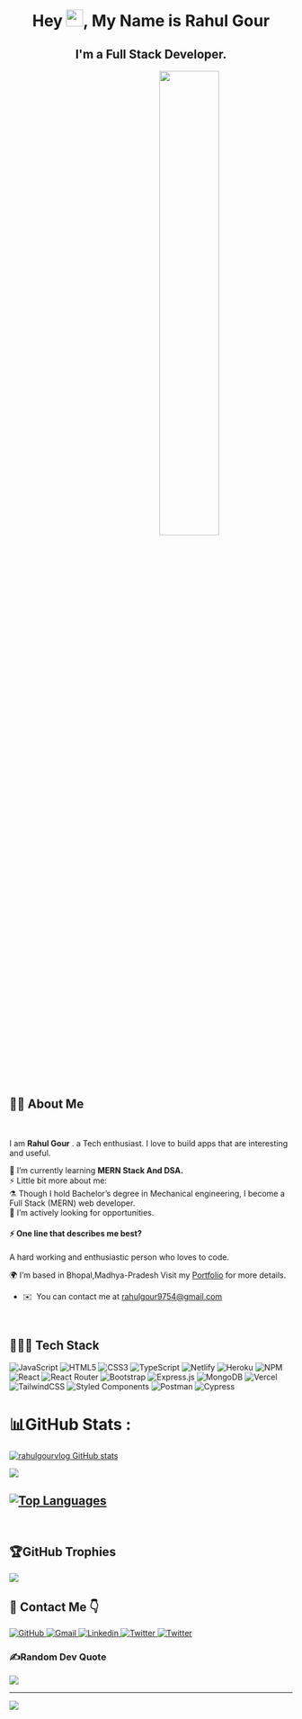 <h1 align="center">Hey <img src="https://raw.githubusercontent.com/MartinHeinz/MartinHeinz/master/wave.gif" width="30px" height="30px">, My Name is Rahul Gour</h1>
<h2 align="center">I'm a Full Stack Developer.</h2>


<p align="center"><a href="#"><img style="margin-left:27%" width="46%" align="center" height="auto" src="https://sagarmude.netlify.app/static/media/avatar.711110cc.svg" height="175px"/></a></p>

## 🙋‍♂️ About Me

<br />

I am **Rahul Gour** . a Tech enthusiast. I love to build apps that are interesting and useful.

🌱 I’m currently learning **MERN Stack And DSA.**
<br />
⚡ Little bit more about me:
<br />
⚗️ Though I hold Bachelor’s degree in Mechanical engineering, I become a Full Stack (MERN) web developer.
<br />
🌱 I’m actively looking for opportunities.

#### ⚡ One line that describes me best? 

A hard working and enthusiastic person who loves to code.

🌍 I’m based in Bhopal,Madhya-Pradesh
Visit my <a href="https://rahulgourportfolio.netlify.app/" target="_blank">Portfolio</a> for more details.
* ✉️  You can contact me at [rahulgour9754@gmail.com](mailto:rahulgour9754@gmail.com)

<br />



## 👨🏻‍💻 Tech Stack
![JavaScript](https://img.shields.io/badge/javascript-%23323330.svg?style=for-the-badge&logo=javascript&logoColor=%23F7DF1E) ![HTML5](https://img.shields.io/badge/html5-%23E34F26.svg?style=for-the-badge&logo=html5&logoColor=white) ![CSS3](https://img.shields.io/badge/css3-%231572B6.svg?style=for-the-badge&logo=css3&logoColor=white) ![TypeScript](https://img.shields.io/badge/typescript-%23007ACC.svg?style=for-the-badge&logo=typescript&logoColor=white) ![Netlify](https://img.shields.io/badge/netlify-%23000000.svg?style=for-the-badge&logo=netlify&logoColor=#00C7B7) ![Heroku](https://img.shields.io/badge/heroku-%23430098.svg?style=for-the-badge&logo=heroku&logoColor=white) ![NPM](https://img.shields.io/badge/NPM-%23000000.svg?style=for-the-badge&logo=npm&logoColor=white) ![React](https://img.shields.io/badge/react-%2320232a.svg?style=for-the-badge&logo=react&logoColor=%2361DAFB) ![React Router](https://img.shields.io/badge/React_Router-CA4245?style=for-the-badge&logo=react-router&logoColor=white) ![Bootstrap](https://img.shields.io/badge/bootstrap-%23563D7C.svg?style=for-the-badge&logo=bootstrap&logoColor=white) ![Express.js](https://img.shields.io/badge/express.js-%23404d59.svg?style=for-the-badge&logo=express&logoColor=%2361DAFB) ![MongoDB](https://img.shields.io/badge/MongoDB-%234ea94b.svg?style=for-the-badge&logo=mongodb&logoColor=white) ![Vercel](https://img.shields.io/badge/vercel-%23000000.svg?style=for-the-badge&logo=vercel&logoColor=white) ![TailwindCSS](https://img.shields.io/badge/tailwindcss-%2338B2AC.svg?style=for-the-badge&logo=tailwind-css&logoColor=white) ![Styled Components](https://img.shields.io/badge/styled--components-DB7093?style=for-the-badge&logo=styled-components&logoColor=white)
 ![Postman](https://img.shields.io/badge/Postman-FF6C37?style=for-the-badge&logo=postman&logoColor=white)
![Cypress](https://img.shields.io/badge/Cypress-23272c?style=for-the-badge&logo=Cypress&logoColor=white)




# 📊GitHub Stats :
<a href="https://github.com/rahulgourvlog"><img src="https://github-readme-stats.vercel.app/api?username=rahulgourvlog&show_icons=true&hide=&count_private=true&title_color=0891b2&text_color=ffffff&icon_color=0891b2&bg_color=000000&hide_border=true&show_icons=true" alt="rahulgourvlog GitHub stats" /></a>

<a href="https://github.com/rahulgourvlog"><img src="https://github-readme-streak-stats.herokuapp.com/?user=rahulgourvlog&stroke=ffffff&background=000000&ring=0891b2&fire=0891b2&currStreakNum=ffffff&currStreakLabel=0891b2&sideNums=ffffff&sideLabels=ffffff&dates=ffffff&hide_border=true" /></a>


<a href="https://github.com/rahulgourvlog" align="left"><img src="https://github-readme-stats.vercel.app/api/top-langs/?username=rahulgourvlog&langs_count=10&title_color=0891b2&text_color=ffffff&icon_color=0891b2&bg_color=000000&hide_border=true&locale=en&custom_title=Top%20%Languages" alt="Top Languages" /></a>
---
<br />


## 🏆GitHub Trophies
![](https://github-profile-trophy.vercel.app/?username=rahulgourvlog&theme=radical&no-frame=true&no-bg=false&margin-w=4)

## 📩 Contact Me 👇

<a href="https://github.com/rahulgourvlog">
    <img src="https://img.shields.io/badge/GitHub-100000?style=for-the-badge&logo=github&logoColor=white" alt="GitHub"/>
</a>
<a href="mailto:rahulgour9754@gmail.com">
    <img src="https://img.shields.io/badge/Gmail-D14836?style=for-the-badge&logo=gmail&logoColor=white" alt="Gmail"/>
</a>
<a href="https://www.linkedin.com/in/rahul-gour-4200a91b5">
    <img src="https://img.shields.io/badge/LinkedIn-0077B5?style=for-the-badge&logo=linkedin&logoColor=white" alt="Linkedin"/>
</a>
<a href="https://twitter.com/rahul">
    <img src="https://img.shields.io/badge/Twitter-1DA1F2?style=for-the-badge&logo=twitter&logoColor=white" alt="Twitter"/>
</a>
<a href="https://stackoverflow.com/users/19257616/rahul-gour">
    <img src="https://img.shields.io/badge/-Stackoverflow-FE7A16?style=for-the-badge&logo=stack-overflow&logoColor=white" alt="Twitter"/>
</a>

### ✍️Random Dev Quote
![](https://quotes-github-readme.vercel.app/api?type=horizontal&theme=radical)

---
[![](https://visitcount.itsvg.in/api?id=rahulgourvlog&icon=0&color=0)](https://visitcount.itsvg.in)
